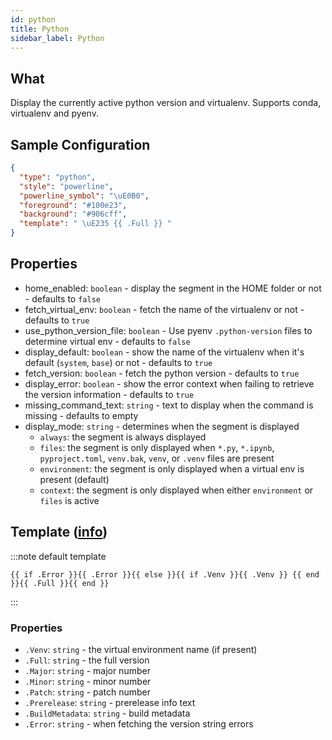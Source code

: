 ```yaml
---
id: python
title: Python
sidebar_label: Python
---
```


## What

Display the currently active python version and virtualenv.
Supports conda, virtualenv and pyenv.

## Sample Configuration

```json
{
  "type": "python",
  "style": "powerline",
  "powerline_symbol": "\uE0B0",
  "foreground": "#100e23",
  "background": "#906cff",
  "template": " \uE235 {{ .Full }} "
}
```

## Properties

- home_enabled: `boolean` - display the segment in the HOME folder or not - defaults to `false`
- fetch_virtual_env: `boolean` - fetch the name of the virtualenv or not - defaults to `true`
- use_python_version_file: `boolean` - Use pyenv `.python-version` files to determine virtual env - defaults to `false`
- display_default: `boolean` - show the name of the virtualenv when it's default (`system`, `base`)
or not - defaults to `true`
- fetch_version: `boolean` - fetch the python version - defaults to `true`
- display_error: `boolean` - show the error context when failing to retrieve the version information - defaults to `true`
- missing_command_text: `string` - text to display when the command is missing - defaults to empty
- display_mode: `string` - determines when the segment is displayed
  - `always`: the segment is always displayed
  - `files`: the segment is only displayed when `*.py`, `*.ipynb`, `pyproject.toml`, `venv.bak`, `venv`, or `.venv`
    files are present
  - `environment`: the segment is only displayed when a virtual env is present (default)
  - `context`: the segment is only displayed when either `environment` or `files` is active

## Template ([info][templates])

:::note default template

``` template
{{ if .Error }}{{ .Error }}{{ else }}{{ if .Venv }}{{ .Venv }} {{ end }}{{ .Full }}{{ end }}
```

:::

### Properties

- `.Venv`: `string` - the virtual environment name (if present)
- `.Full`: `string` - the full version
- `.Major`: `string` - major number
- `.Minor`: `string` - minor number
- `.Patch`: `string` - patch number
- `.Prerelease`: `string` - prerelease info text
- `.BuildMetadata`: `string` - build metadata
- `.Error`: `string` - when fetching the version string errors

[templates]: /docs/config-templates
